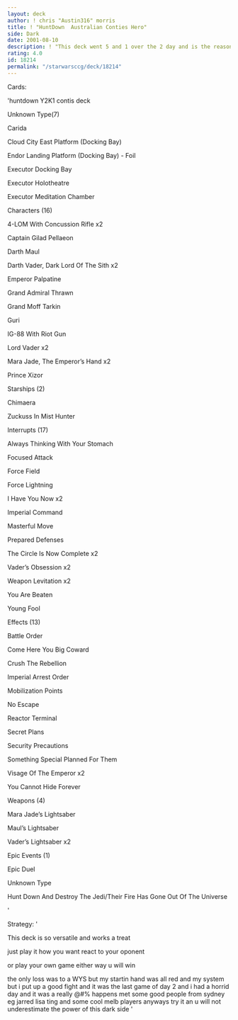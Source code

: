 ```yaml
---
layout: deck
author: ! chris "Austin316" morris
title: ! "HuntDown  Australian Conties Hero"
side: Dark
date: 2001-08-10
description: ! "This deck went 5 and 1 over the 2 day and is the reason i qualified for day 2 and the reason i came 12th over all"
rating: 4.0
id: 18214
permalink: "/starwarsccg/deck/18214"
---
```

Cards: 

'huntdown Y2K1 contis deck


Unknown Type(7)

Carida 

Cloud City East Platform (Docking Bay) 

Endor Landing Platform (Docking Bay) - Foil 

Executor Docking Bay 

Executor Holotheatre 

Executor Meditation Chamber 


Characters (16)

4-LOM With Concussion Rifle  x2

Captain Gilad Pellaeon 

Darth Maul 

Darth Vader, Dark Lord Of The Sith  x2

Emperor Palpatine 

Grand Admiral Thrawn 

Grand Moff Tarkin 

Guri 

IG-88 With Riot Gun 

Lord Vader  x2

Mara Jade, The Emperor’s Hand  x2

Prince Xizor 


Starships (2)

Chimaera 

Zuckuss In Mist Hunter 


Interrupts (17)

Always Thinking With Your Stomach 

Focused Attack 

Force Field 

Force Lightning 

I Have You Now  x2

Imperial Command 

Masterful Move 

Prepared Defenses 

The Circle Is Now Complete  x2

Vader’s Obsession  x2

Weapon Levitation  x2

You Are Beaten 

Young Fool 


Effects (13)

Battle Order 

Come Here You Big Coward 

Crush The Rebellion 

Imperial Arrest Order 

Mobilization Points 

No Escape 

Reactor Terminal 

Secret Plans 

Security Precautions 

Something Special Planned For Them 

Visage Of The Emperor  x2

You Cannot Hide Forever 


Weapons (4)

Mara Jade’s Lightsaber 

Maul’s Lightsaber 

Vader’s Lightsaber  x2


Epic Events (1)

Epic Duel 


Unknown Type

Hunt Down And Destroy The Jedi/Their Fire Has Gone Out Of The Universe 

'

Strategy: '

This deck is so versatile and works a treat


just play it how you want react to your oponent 

or play your own game either way u will win 


the only loss was to a WYS but my startin hand was all red and my system  but i put up a good fight and it was the last game of day 2 and i had a horrid day and it was a really @#$%ed up tornie but @#$% happens met some good people from sydney eg jarred lisa ting and some cool melb players anyways try it an u will not underestimate the power of this dark side  '
